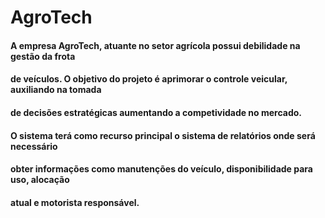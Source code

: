 # AgroTech

#### A empresa AgroTech, atuante no setor agrícola possui debilidade na gestão da frota 
#### de veículos. O objetivo do projeto é aprimorar o controle veicular, auxiliando na tomada 
#### de decisões estratégicas aumentando a competividade no mercado. 
#### O sistema terá como recurso principal o sistema de relatórios onde será necessário 
#### obter informações como manutenções do veículo, disponibilidade para uso, alocação 
#### atual e motorista responsável. 
